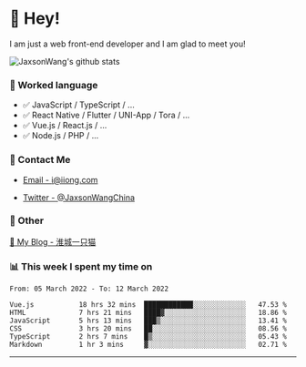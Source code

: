 # 👋 Hey!

I am just a web front-end developer and I am glad to meet you!

![JaxsonWang's github stats](https://github-readme-stats.vercel.app/api?username=JaxsonWang&&show_icons=true&&title_color=1abc9c&&icon_color=1abc9c)


### 📝 Worked language

- ✅ JavaScript / TypeScript / ...
- ✅ React Native / Flutter / UNI-App / Tora / ...
- ✅ Vue.js / React.js / ...
- ✅ Node.js / PHP / ...

### 📮 Contact Me

- [Email - i@iiong.com](mailto:i@iiong.com)

- [Twitter - @JaxsonWangChina](https://twitter.com/JaxsonWangChina)

### 🤪 Other

[📌 My Blog - 淮城一只猫](https://iiong.com)

### 📊 This week I spent my time on

<!--START_SECTION:waka-->

```text
From: 05 March 2022 - To: 12 March 2022

Vue.js           18 hrs 32 mins  ████████████░░░░░░░░░░░░░   47.53 %
HTML             7 hrs 21 mins   ████▓░░░░░░░░░░░░░░░░░░░░   18.86 %
JavaScript       5 hrs 13 mins   ███▒░░░░░░░░░░░░░░░░░░░░░   13.41 %
CSS              3 hrs 20 mins   ██░░░░░░░░░░░░░░░░░░░░░░░   08.56 %
TypeScript       2 hrs 7 mins    █▒░░░░░░░░░░░░░░░░░░░░░░░   05.43 %
Markdown         1 hr 3 mins     ▓░░░░░░░░░░░░░░░░░░░░░░░░   02.71 %
```

<!--END_SECTION:waka-->

---
